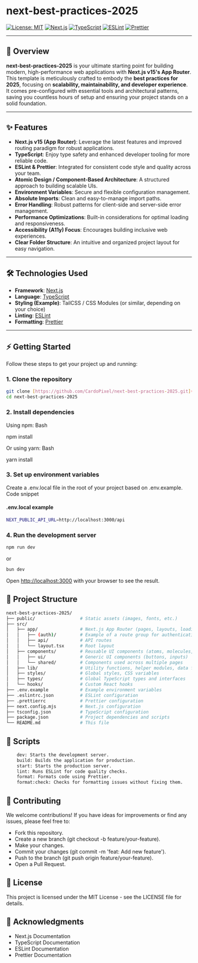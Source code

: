 # next-best-practices-2025

[![License: MIT](https://img.shields.io/badge/License-MIT-yellow.svg)](https://opensource.org/licenses/MIT)
[![Next.js](https://img.shields.io/badge/Next.js-v15-black)](https://nextjs.org/)
[![TypeScript](https://img.shields.io/badge/TypeScript-latest-blue)](https://www.typescriptlang.org/)
[![ESLint](https://img.shields.io/badge/ESLint-configured-blueviolet)](https://eslint.org/)
[![Prettier](https://img.shields.io/badge/Prettier-configured-orange)](https://prettier.io/)

---

## 🚀 Overview

**next-best-practices-2025** is your ultimate starting point for building modern, high-performance web applications with **Next.js v15's App Router**. This template is meticulously crafted to embody the **best practices for 2025**, focusing on **scalability, maintainability, and developer experience**. It comes pre-configured with essential tools and architectural patterns, saving you countless hours of setup and ensuring your project stands on a solid foundation.

---

## ✨ Features

* **Next.js v15 (App Router)**: Leverage the latest features and improved routing paradigm for robust applications.
* **TypeScript**: Enjoy type safety and enhanced developer tooling for more reliable code.
* **ESLint & Prettier**: Integrated for consistent code style and quality across your team.
* **Atomic Design / Component-Based Architecture**: A structured approach to building scalable UIs.
* **Environment Variables**: Secure and flexible configuration management.
* **Absolute Imports**: Clean and easy-to-manage import paths.
* **Error Handling**: Robust patterns for client-side and server-side error management.
* **Performance Optimizations**: Built-in considerations for optimal loading and responsiveness.
* **Accessibility (A11y) Focus**: Encourages building inclusive web experiences.
* **Clear Folder Structure**: An intuitive and organized project layout for easy navigation.

---

## 🛠️ Technologies Used

* **Framework**: [Next.js](https://nextjs.org/)
* **Language**: [TypeScript](https://www.typescriptlang.org/)
* **Styling (Example)**: TailCSS / CSS Modules (or similar, depending on your choice)
* **Linting**: [ESLint](https://eslint.org/)
* **Formatting**: [Prettier](https://prettier.io/)

---

## ⚡ Getting Started

Follow these steps to get your project up and running:

### 1. Clone the repository

```bash
git clone [https://github.com/CardoPixel/next-best-practices-2025.git](https://github.com/CardoPixel/next-best-practices-2025.git)
cd next-best-practices-2025
```

### 2. Install dependencies

Using npm:
Bash

npm install

Or using yarn:
Bash

yarn install

### 3. Set up environment variables

Create a .env.local file in the root of your project based on .env.example.
Code snippet

#### .env.local example

```bash
NEXT_PUBLIC_API_URL=http://localhost:3000/api
```

### 4. Run the development server

```bash
npm run dev
```

or

```bash
bun dev
```

Open <http://localhost:3000> with your browser to see the result.

## 📁 Project Structure

```bash
next-best-practices-2025/
├── public/                 # Static assets (images, fonts, etc.)
├── src/
│   ├── app/                # Next.js App Router (pages, layouts, loading, error, etc.)
│   │   ├── (auth)/         # Example of a route group for authentication
│   │   ├── api/            # API routes
│   │   └── layout.tsx      # Root layout
│   ├── components/         # Reusable UI components (atoms, molecules, organisms, templates)
│   │   ├── ui/             # Generic UI components (buttons, inputs)
│   │   └── shared/         # Components used across multiple pages
│   ├── lib/                # Utility functions, helper modules, data fetching
│   ├── styles/             # Global styles, CSS variables
│   ├── types/              # Global TypeScript types and interfaces
│   └── hooks/              # Custom React hooks
├── .env.example            # Example environment variables
├── .eslintrc.json          # ESLint configuration
├── .prettierrc             # Prettier configuration
├── next.config.mjs         # Next.js configuration
├── tsconfig.json           # TypeScript configuration
├── package.json            # Project dependencies and scripts
└── README.md               # This file
```

## 📜 Scripts

```bash
    dev: Starts the development server.
    build: Builds the application for production.
    start: Starts the production server.
    lint: Runs ESLint for code quality checks.
    format: Formats code using Prettier.
    format:check: Checks for formatting issues without fixing them.
```

## 🤝 Contributing

We welcome contributions! If you have ideas for improvements or find any issues, please feel free to:

* Fork this repository.
* Create a new branch (git checkout -b feature/your-feature).
* Make your changes.
* Commit your changes (git commit -m 'feat: Add new feature').
* Push to the branch (git push origin feature/your-feature).
* Open a Pull Request.

## 📄 License

This project is licensed under the MIT License - see the LICENSE file for details.

## 🙏 Acknowledgments

* Next.js Documentation
* TypeScript Documentation
* ESLint Documentation
* Prettier Documentation
